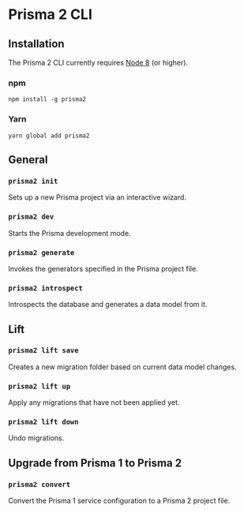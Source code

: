 # Prisma 2 CLI

## Installation

The Prisma 2 CLI currently requires [Node 8](https://nodejs.org/en/download/releases/) (or higher).

### npm

```
npm install -g prisma2
```

### Yarn

```
yarn global add prisma2
```

## General

### `prisma2 init`

Sets up a new Prisma project via an interactive wizard.

### `prisma2 dev`

Starts the Prisma development mode.

### `prisma2 generate`

Invokes the generators specified in the Prisma project file.

### `prisma2 introspect`

Introspects the database and generates a data model from it.

## Lift

### `prisma2 lift save`

Creates a new migration folder based on current data model changes.

### `prisma2 lift up`

Apply any migrations that have not been applied yet.

### `prisma2 lift down`

Undo migrations.

## Upgrade from Prisma 1 to Prisma 2

### `prisma2 convert`

Convert the Prisma 1 service configuration to a Prisma 2 project file.

